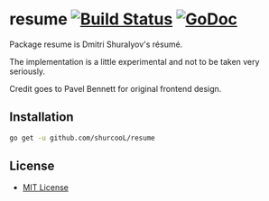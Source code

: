 # resume [![Build Status](https://travis-ci.org/shurcooL/resume.svg?branch=master)](https://travis-ci.org/shurcooL/resume) [![GoDoc](https://godoc.org/github.com/shurcooL/resume?status.svg)](https://godoc.org/github.com/shurcooL/resume)

Package resume is Dmitri Shuralyov's résumé.

The implementation is a little experimental and not to be taken very seriously.

Credit goes to Pavel Bennett for original frontend design.

Installation
------------

```bash
go get -u github.com/shurcooL/resume
```

License
-------

-	[MIT License](https://opensource.org/licenses/mit-license.php)
